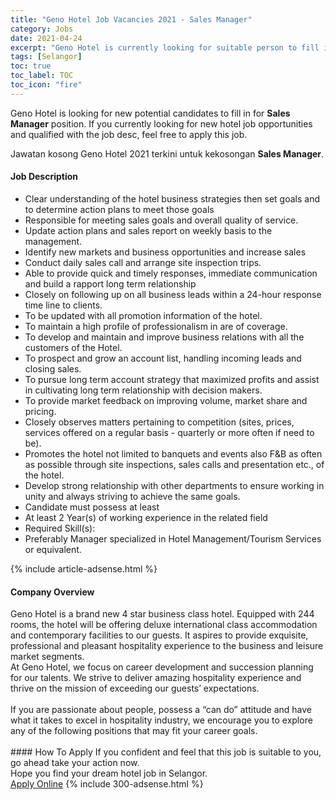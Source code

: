 ```yaml
---
title: "Geno Hotel Job Vacancies 2021 - Sales Manager" 
category: Jobs 
date: 2021-04-24 
excerpt: "Geno Hotel is currently looking for suitable person to fill in the Sales Manager which positioned at Selangor" 
tags: [Selangor] 
toc: true 
toc_label: TOC 
toc_icon: "fire" 
--- 
```


<p>Geno Hotel is looking for new potential candidates to fill in for <b>Sales Manager</b> position. If you currently looking for new hotel job opportunities and qualified with the job desc, feel free to apply this job.
</p>Jawatan kosong Geno Hotel 2021 terkini untuk kekosongan <b>Sales Manager</b>. 
<div><div><h4>Job Description</h4></div><div><div><span><div><ul><li>Clear understanding of the hotel business strategies then set goals and to determine action plans to meet those goals</li><li>Responsible for meeting sales goals and overall quality of service.</li><li>Update action plans and sales report on weekly basis to the management.</li><li>Identify new markets and business opportunities and increase sales</li><li>Conduct daily sales call and arrange site inspection trips.</li><li>Able to provide quick and timely responses, immediate communication and build a rapport long term relationship</li><li>Closely on following up on all business leads within a 24-hour response time line to clients.</li><li>To be updated with all promotion information of the hotel.</li><li>To maintain a high profile of professionalism in are of coverage.</li><li>To develop and maintain and improve business relations with all the customers of the Hotel.</li><li>To prospect and grow an account list, handling incoming leads and closing sales.</li><li>To pursue long term account strategy that maximized profits and assist in cultivating long term relationship with decision makers.</li><li>To provide market feedback on improving volume, market share and pricing.</li><li>Closely observes matters pertaining to competition (sites, prices, services offered on a regular basis - quarterly or more often if need to be).</li><li>Promotes the hotel not limited to banquets and events also F&amp;B as often as possible through site inspections, sales calls and presentation etc., of the hotel.</li><li>Develop strong relationship with other departments to ensure working in unity and always striving to achieve the same goals.</li><li>Candidate must possess at least</li><li>At least 2 Year(s) of working experience in the related field</li><li>Required Skill(s):</li><li>Preferably Manager specialized in Hotel Management/Tourism Services or equivalent.</li></ul></div></span></div></div></div> 
{% include article-adsense.html %} 
<div><div><h4>Company Overview</h4></div><div><div><span><div><div>Geno Hotel is a brand new 4 star business class hotel. Equipped with 244 rooms, the hotel will be offering deluxe international class accommodation and contemporary facilities to our guests.&#160;It aspires to provide exquisite, professional and pleasant hospitality experience to the business and leisure market segments.&#160;</div>
<div>At Geno Hotel, we focus on career development and succession planning for our talents. We strive to deliver amazing hospitality experience and thrive on the mission of exceeding our guests&#8217; expectations.&#160;</div>
<div><br>
If you are passionate about people, possess a &#8220;can do&#8221; attitude and have what it takes to excel in hospitality industry, we encourage you to explore any of the following positions that may fit your career goals.<br>
&#160;</div></div></span></div></div></div> 
#### How To Apply 
If you confident and feel that this job is suitable to you, go ahead take your action now. <br/> 
Hope you find your dream hotel job in Selangor. <br/> 
<a href="https://www.jobstreet.com.my/en/job/sales-manager-4547488?jobId=jobstreet-my-job-4547488" class="btn btn--info" target="_blank" rel="nofollow noopenner">Apply Online</a> 
{% include 300-adsense.html %} 